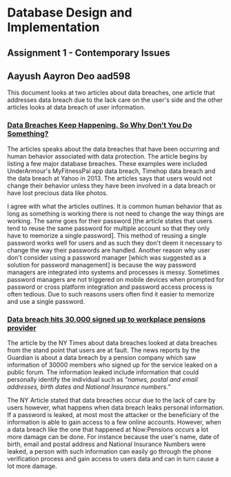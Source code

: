 # Database Design and Implementation

## Assignment 1 - Contemporary Issues

## Aayush Aayron Deo aad598

This document looks at two articles about data breaches, one article that addresses data breach due to the lack care on the user's side and the other articles looks at data breach of user information.

### [Data Breaches Keep Happening. So Why Don’t You Do Something?](https://www.nytimes.com/2018/08/01/technology/data-breaches.html)

The articles speaks about the data breaches that have been occurring and human behavior associated with data protection. The article begins by listing a few major database breaches. These examples were included UnderArmour's MyFitnessPal app data breach, Timehop data breach and the data breach at Yahoo in 2013. The articles says that users would not change their behavior unless they have been involved in a data breach or have lost precious data like photos.

I agree with what the articles outlines. It is common human behavior that as long as something is working there is not need to change the way things are working. The same goes for their password [the article states that users tend to reuse the same password for multiple account so that they only have to memorize a single password]. This method of reusing a single password works well for users and as such they don't deem it necessary to change the way their passwords are handled. Another reason why user don't consider using a password manager [which was suggested as a solution for password management] is because the way password managers are integrated into systems and processes is messy. Sometimes password managers are not triggered on mobile devices when prompted for password or cross platform integration and password access process is often tedious. Due to such reasons users often find it easier to memorize and use a single password.

### [Data breach hits 30,000 signed up to workplace pensions provider](https://www.theguardian.com/technology/2020/dec/23/data-breach-hits-30000-signed-up-to-workplace-pensions-provider)

The article by the NY Times about data breaches looked at data breaches from the stand point that users are at fault. The news reports by the Guardian is about a data breach by a pension company which saw information of 30000 members who signed up for the service leaked on a public forum. The information leaked include information that could personally identify the individual such as _"names, postal and email addresses, birth dates and National Insurance numbers."_

The NY Article stated that data breaches occur due to the lack of care by users however, what happens when data breach leaks personal information. If a password is leaked, at most most the attacker or the beneficiary of the information is able to gain access to a few online accounts. However, when a data breach like the one that happened at Now:Pensions occurs a lot more damage can be done. For instance because the user's name, date of birth, email and postal address and National Insurance Numbers were leaked, a person with such information can easily go through the phone verification process and gain access to users data and can in turn cause a lot more damage.
